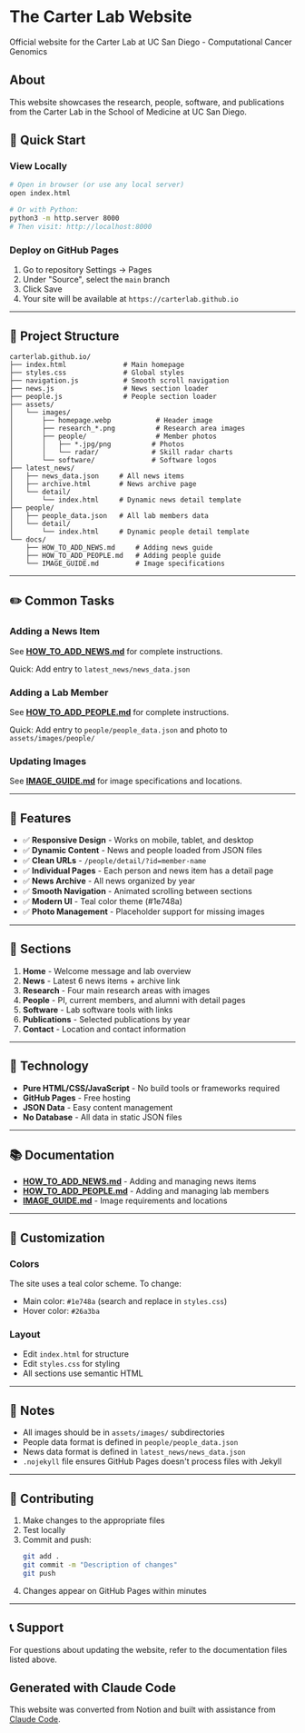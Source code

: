 # The Carter Lab Website

Official website for the Carter Lab at UC San Diego - Computational Cancer Genomics

## About

This website showcases the research, people, software, and publications from the Carter Lab in the School of Medicine at UC San Diego.

## 🚀 Quick Start

### View Locally
```bash
# Open in browser (or use any local server)
open index.html

# Or with Python:
python3 -m http.server 8000
# Then visit: http://localhost:8000
```

### Deploy on GitHub Pages
1. Go to repository Settings → Pages
2. Under "Source", select the `main` branch
3. Click Save
4. Your site will be available at `https://carterlab.github.io`

---

## 📂 Project Structure

```
carterlab.github.io/
├── index.html              # Main homepage
├── styles.css              # Global styles
├── navigation.js           # Smooth scroll navigation
├── news.js                 # News section loader
├── people.js               # People section loader
├── assets/
│   └── images/
│       ├── homepage.webp           # Header image
│       ├── research_*.png          # Research area images
│       ├── people/                 # Member photos
│       │   ├── *.jpg/png          # Photos
│       │   └── radar/             # Skill radar charts
│       └── software/              # Software logos
├── latest_news/
│   ├── news_data.json     # All news items
│   ├── archive.html       # News archive page
│   └── detail/
│       └── index.html     # Dynamic news detail template
├── people/
│   ├── people_data.json   # All lab members data
│   └── detail/
│       └── index.html     # Dynamic people detail template
└── docs/
    ├── HOW_TO_ADD_NEWS.md     # Adding news guide
    ├── HOW_TO_ADD_PEOPLE.md   # Adding people guide
    └── IMAGE_GUIDE.md         # Image specifications
```

---

## ✏️ Common Tasks

### Adding a News Item
See **[HOW_TO_ADD_NEWS.md](HOW_TO_ADD_NEWS.md)** for complete instructions.

Quick: Add entry to `latest_news/news_data.json`

### Adding a Lab Member
See **[HOW_TO_ADD_PEOPLE.md](HOW_TO_ADD_PEOPLE.md)** for complete instructions.

Quick: Add entry to `people/people_data.json` and photo to `assets/images/people/`

### Updating Images
See **[IMAGE_GUIDE.md](IMAGE_GUIDE.md)** for image specifications and locations.

---

## 🎨 Features

- ✅ **Responsive Design** - Works on mobile, tablet, and desktop
- ✅ **Dynamic Content** - News and people loaded from JSON files
- ✅ **Clean URLs** - `/people/detail/?id=member-name`
- ✅ **Individual Pages** - Each person and news item has a detail page
- ✅ **News Archive** - All news organized by year
- ✅ **Smooth Navigation** - Animated scrolling between sections
- ✅ **Modern UI** - Teal color theme (#1e748a)
- ✅ **Photo Management** - Placeholder support for missing images

---

## 🎯 Sections

1. **Home** - Welcome message and lab overview
2. **News** - Latest 6 news items + archive link
3. **Research** - Four main research areas with images
4. **People** - PI, current members, and alumni with detail pages
5. **Software** - Lab software tools with links
6. **Publications** - Selected publications by year
7. **Contact** - Location and contact information

---

## 🔧 Technology

- **Pure HTML/CSS/JavaScript** - No build tools or frameworks required
- **GitHub Pages** - Free hosting
- **JSON Data** - Easy content management
- **No Database** - All data in static JSON files

---

## 📚 Documentation

- **[HOW_TO_ADD_NEWS.md](HOW_TO_ADD_NEWS.md)** - Adding and managing news items
- **[HOW_TO_ADD_PEOPLE.md](HOW_TO_ADD_PEOPLE.md)** - Adding and managing lab members
- **[IMAGE_GUIDE.md](IMAGE_GUIDE.md)** - Image requirements and locations

---

## 🎨 Customization

### Colors
The site uses a teal color scheme. To change:
- Main color: `#1e748a` (search and replace in `styles.css`)
- Hover color: `#26a3ba`

### Layout
- Edit `index.html` for structure
- Edit `styles.css` for styling
- All sections use semantic HTML

---

## 📝 Notes

- All images should be in `assets/images/` subdirectories
- People data format is defined in `people/people_data.json`
- News data format is defined in `latest_news/news_data.json`
- `.nojekyll` file ensures GitHub Pages doesn't process files with Jekyll

---

## 🤝 Contributing

1. Make changes to the appropriate files
2. Test locally
3. Commit and push:
   ```bash
   git add .
   git commit -m "Description of changes"
   git push
   ```
4. Changes appear on GitHub Pages within minutes

---

## 📞 Support

For questions about updating the website, refer to the documentation files listed above.

## Generated with Claude Code

This website was converted from Notion and built with assistance from [Claude Code](https://claude.com/claude-code).
